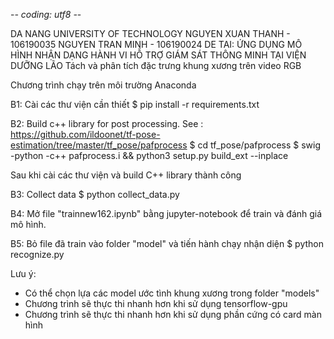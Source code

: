 -*- coding: utf8 -*-

DA NANG UNIVERSITY OF TECHNOLOGY
       NGUYEN XUAN THANH - 106190035
       NGUYEN TRAN MINH - 106190024
DE TAI: ỨNG DỤNG MÔ HÌNH NHẬN DẠNG HÀNH VI HỖ TRỢ GIÁM SÁT THÔNG MINH TẠI VIỆN DƯỠNG LÃO
Tách và phân tích đặc trưng khung xương trên video RGB


Chương trình chạy trên môi trường Anaconda

B1: Cài các thư viện cần thiết
$ pip install -r requirements.txt

B2: Build c++ library for post processing. See : https://github.com/ildoonet/tf-pose-estimation/tree/master/tf_pose/pafprocess
$ cd tf_pose/pafprocess
$ swig -python -c++ pafprocess.i && python3 setup.py build_ext --inplace

Sau khi cài các thư viện và build C++ library thành công


B3: Collect data
$ python collect_data.py

B4: Mở file "trainnew162.ipynb" bằng jupyter-notebook để train và đánh giá mô hình.

B5: Bỏ file đã train vào folder "model" và tiến hành chạy nhận diện
$ python recognize.py

Lưu ý: 
- Có thể chọn lựa các model ước tình khung xương trong folder "models"
- Chương trình sẽ thực thi nhanh hơn khi sử dụng tensorflow-gpu
- Chương trình sẽ thực thi nhanh hơn khi sử dụng phần cứng có card màn hình
